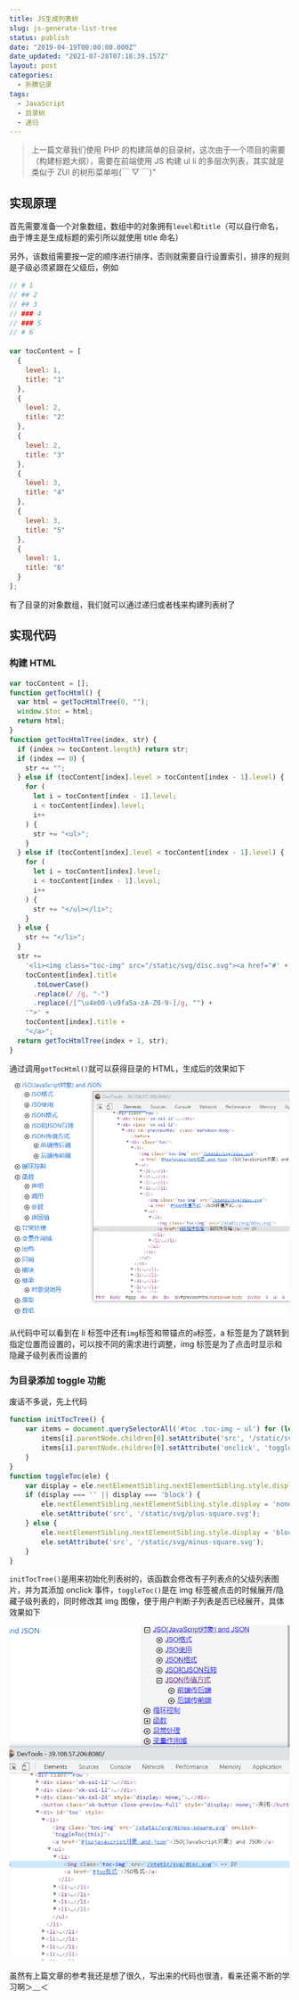 ```yaml
---
title: JS生成列表树
slug: js-generate-list-tree
status: publish
date: "2019-04-19T00:00:00.000Z"
date_updated: "2021-07-28T07:18:39.157Z"
layout: post
categories:
  - 折腾记录
tags:
  - JavaScript
  - 目录树
  - 递归
---
```


> 上一篇文章我们使用 PHP 的构建简单的目录树，这次由于一个项目的需要（构建标题大纲），需要在前端使用 JS 构建 ul li 的多层次列表，其实就是类似于 ZUI 的树形菜单啦(￣ ▽ ￣)"

## 实现原理

首先需要准备一个对象数组，数组中的对象拥有`level`和`title`（可以自行命名，由于博主是生成标题的索引所以就使用 title 命名）

另外，该数组需要按一定的顺序进行排序，否则就需要自行设置索引，排序的规则是子级必须紧跟在父级后，例如

```javascript
// # 1
// ## 2
// ## 3
// ### 4
// ### 5
// # 6

var tocContent = [
  {
    level: 1,
    title: "1"
  },
  {
    level: 2,
    title: "2"
  },
  {
    level: 2,
    title: "3"
  },
  {
    level: 3,
    title: "4"
  },
  {
    level: 3,
    title: "5"
  },
  {
    level: 1,
    title: "6"
  }
];
```

有了目录的对象数组，我们就可以通过递归或者栈来构建列表树了

## 实现代码

### 构建 HTML

```javascript
var tocContent = [];
function getTocHtml() {
  var html = getTocHtmlTree(0, "");
  window.$toc = html;
  return html;
}
function getTocHtmlTree(index, str) {
  if (index >= tocContent.length) return str;
  if (index == 0) {
    str += "";
  } else if (tocContent[index].level > tocContent[index - 1].level) {
    for (
      let i = tocContent[index - 1].level;
      i < tocContent[index].level;
      i++
    ) {
      str += "<ul>";
    }
  } else if (tocContent[index].level < tocContent[index - 1].level) {
    for (
      let i = tocContent[index].level;
      i < tocContent[index - 1].level;
      i++
    ) {
      str += "</ul></li>";
    }
  } else {
    str += "</li>";
  }
  str +=
    '<li><img class="toc-img" src="/static/svg/disc.svg"><a href="#' +
    tocContent[index].title
      .toLowerCase()
      .replace(/ /g, "-")
      .replace(/[^\u4e00-\u9fa5a-zA-Z0-9-]/g, "") +
    '">' +
    tocContent[index].title +
    "</a>";
  return getTocHtmlTree(index + 1, str);
}
```

通过调用`getTocHtml()`就可以获得目录的 HTML，生成后的效果如下

![](f6fd99d9-097d-4b47-959c-6a9acfa51865.jpg)

从代码中可以看到在 li 标签中还有`img`标签和带锚点的`a`标签，a 标签是为了跳转到指定位置而设置的，可以按不同的需求进行调整，img 标签是为了点击时显示和隐藏子级列表而设置的

### 为目录添加 toggle 功能

废话不多说，先上代码

```javascript
function initTocTree() {
    var items = document.querySelectorAll('#toc .toc-img ~ ul') for (let i = 0; i < items.length; i++) {
        items[i].parentNode.children[0].setAttribute('src', '/static/svg/minus-square.svg');
        items[i].parentNode.children[0].setAttribute('onclick', 'toggleToc(this)');
    }
}
function toggleToc(ele) {
    var display = ele.nextElementSibling.nextElementSibling.style.display
    if (display === '' || display === 'block') {
        ele.nextElementSibling.nextElementSibling.style.display = 'none';
        ele.setAttribute('src', '/static/svg/plus-square.svg');
    } else {
        ele.nextElementSibling.nextElementSibling.style.display = 'block';
        ele.setAttribute('src', '/static/svg/minus-square.svg');
    }
}
```

`initTocTree()`是用来初始化列表树的，该函数会修改有子列表点的父级列表图片，并为其添加 onclick 事件，`toggleToc()`是在 img 标签被点击的时候展开/隐藏子级列表的，同时修改其 img 图像，便于用户判断子列表是否已经展开，具体效果如下

![](fb871850-ce81-4ec8-a9e6-3460d85edfb1.jpg)

虽然有上篇文章的参考我还是想了很久，写出来的代码也很渣，看来还需不断的学习啊＞﹏＜
